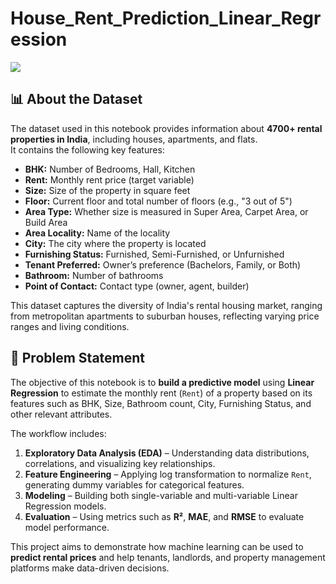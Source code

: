 # House_Rent_Prediction_Linear_Regression
![](https://storage.googleapis.com/kaggle-datasets-images/2355600/3968998/d30718bb6aa4dcc45d8a49805aaa7b82/dataset-cover.jpg?t=2022-07-21-10-58-17)
## 📊 About the Dataset

The dataset used in this notebook provides information about **4700+ rental properties in India**, including houses, apartments, and flats.  
It contains the following key features:

- **BHK:** Number of Bedrooms, Hall, Kitchen  
- **Rent:** Monthly rent price (target variable)  
- **Size:** Size of the property in square feet  
- **Floor:** Current floor and total number of floors (e.g., "3 out of 5")  
- **Area Type:** Whether size is measured in Super Area, Carpet Area, or Build Area  
- **Area Locality:** Name of the locality  
- **City:** The city where the property is located  
- **Furnishing Status:** Furnished, Semi-Furnished, or Unfurnished  
- **Tenant Preferred:** Owner’s preference (Bachelors, Family, or Both)  
- **Bathroom:** Number of bathrooms  
- **Point of Contact:** Contact type (owner, agent, builder)

This dataset captures the diversity of India's rental housing market, ranging from metropolitan apartments to suburban houses, reflecting varying price ranges and living conditions.

## 🎯 Problem Statement

The objective of this notebook is to **build a predictive model** using **Linear Regression** to estimate the monthly rent (`Rent`) of a property based on its features such as BHK, Size, Bathroom count, City, Furnishing Status, and other relevant attributes.  

The workflow includes:

1. **Exploratory Data Analysis (EDA)** – Understanding data distributions, correlations, and visualizing key relationships.  
2. **Feature Engineering** – Applying log transformation to normalize `Rent`, generating dummy variables for categorical features.  
3. **Modeling** – Building both single-variable and multi-variable Linear Regression models.  
4. **Evaluation** – Using metrics such as **R²**, **MAE**, and **RMSE** to evaluate model performance.  

This project aims to demonstrate how machine learning can be used to **predict rental prices** and help tenants, landlords, and property management platforms make data-driven decisions.
